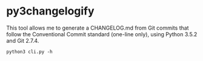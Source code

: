 # py3changelogify

This tool allows me to generate a CHANGELOG.md from Git commits that follow the Conventional Commit standard (one-line only), using Python 3.5.2 and Git 2.7.4.

```python3
python3 cli.py -h
```
